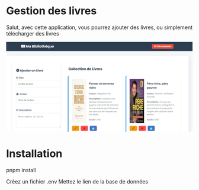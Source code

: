 # Gestion des livres 

Salut, avec cette application, vous pourrez ajouter des livres, ou simplement télécharger des livres

![image info](https://github.com/djedjelc/gestionLivres/blob/main/screenshot.PNG)

# Installation 
pnpm install

Créez un fichier .env
Mettez le lien de la base de données
